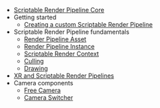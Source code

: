 * [Scriptable Render Pipeline Core](index)
* Getting started
  * [Creating a custom Scriptable Render Pipeline](creating-a-custom-srp)
* Scriptable Render Pipeline fundamentals
  * [Render Pipeline Asset](SRP-Asset)
  * [Render Pipeline Instance](SRP-Instance)
  * [Scriptable Render Context](SRP-Context)
  * [Culling](Culling-in-SRP)
  * [Drawing](Drawing-in-SRP)
* [XR and Scriptable Render Pipelines](XR-in-SRP)
* Camera components
  * [Free Camera](Free-Camera)
  * [Camera Switcher](Camera-Switcher)